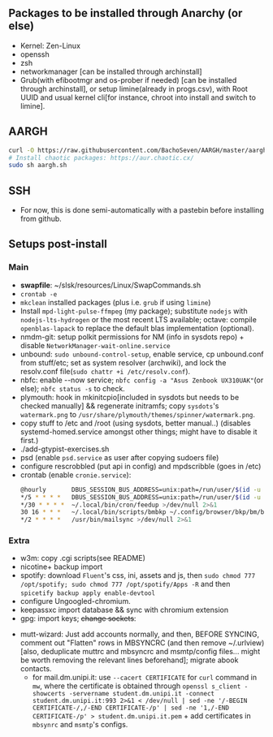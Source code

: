 ## Packages to be installed through Anarchy (or else)

- Kernel: Zen-Linux
- openssh
- zsh
- networkmanager [can be installed through archinstall]
- Grub(with efibootmgr and os-prober if needed) [can be installed through archinstall], or setup limine(already in progs.csv), with Root UUID and usual kernel cli[for instance,
  chroot into install and switch to limine].

## AARGH
``` sh
curl -O https://raw.githubusercontent.com/BachoSeven/AARGH/master/aargh.sh
# Install chaotic packages: https://aur.chaotic.cx/
sudo sh aargh.sh
```

## SSH
- For now, this is done semi-automatically with a pastebin before installing from github.

## Setups post-install
### Main
- **swapfile**: ~/slsk/resources/Linux/SwapCommands.sh
- `crontab -e`
- `mkclean` installed packages (plus i.e. `grub` if using `limine`)
- Install `mpd-light-pulse-ffmpeg` (my package); substitute `nodejs` with `nodejs-lts-hydrogen` or the most recent LTS available; octave: compile `openblas-lapack` to replace the default blas implementation (optional).
- nmdm-git: setup polkit permissions for NM (info in sysdots repo) + disable `NetworkManager-wait-online.service`
- unbound: `sudo unbound-control-setup`, enable service, cp unbound.conf from stuff/etc; set as system resolver (archwiki), and lock the resolv.conf file(`sudo chattr +i /etc/resolv.conf`).
- nbfc: enable --now service; `nbfc config -a "Asus Zenbook UX310UAK"`(or else); `nbfc status -s` to check.
- plymouth: hook in mkinitcpio[included in sysdots but needs to be checked manually] && regenerate initramfs; copy `sysdots`'s `watermark.png` to `/usr/share/plymouth/themes/spinner/watermark.png`.
- copy stuff to /etc and /root (using sysdots, better manual..) (disables systemd-homed.service amongst other things; might have to disable it first.)
- ./add-gtypist-exercises.sh
- psd (enable `psd.service` as user after copying sudoers file)
- configure rescrobbled (put api in config) and mpdscribble (goes in /etc)
- crontab (enable `cronie.service`):
  ``` sh
  @hourly		DBUS_SESSION_BUS_ADDRESS=unix:path=/run/user/$(id -u $USER)/bus ~/.local/bin/cron/checkup >/dev/null 2>&1
  */5 * * * *	DBUS_SESSION_BUS_ADDRESS=unix:path=/run/user/$(id -u $USER)/bus ~/.local/bin/cron/cronbat >/dev/null 2>&1
  */30 * * * *	~/.local/bin/cron/feedup >/dev/null 2>&1
  30 16 * * *	~/.local/bin/scripts/bmbkp ~/.config/browser/bkp/bm/bm.html && ~/.local/bin/scripts/histbkp ~/.config/browser/bkp/hist/hist.html && cd ~/.config/browser/bkp && ~/.local/bin/scripts/txtbkp && drive push -no-prompt hist/hist.html bm/bm.html bm/plain hist/plain
  */2 * * * *	/usr/bin/mailsync >/dev/null 2>&1
  ```
### Extra
- w3m: copy .cgi scripts(see README)
- nicotine+ backup import
- spotify: download `Fluent`'s css, ini, assets and js, then `sudo chmod 777 /opt/spotify; sudo chmod 777 /opt/spotify/Apps -R` and then `spicetify backup apply enable-devtool`
- configure Ungoogled-chromium.
- keepassxc import database && sync with chromium extension
- gpg: import keys; ~~change sockets~~:
    <!-- Questa roba è commentata perché non serve davvero, funziona anche senzsa spostare i file dei socket nella directory con l'hash. -->
 <!-- "Note that this currently does not work out-of-the-box using systemd user units and socket-based activation, since the socket directory changes based on the hash of -->
 <!-- $GNUPGHOME. You can get the new socket directory using gpgconf --dry-run --create-socketdir, and have to modify the systemd user units to listen on the correct sockets -->
 <!-- accordingly." -->
 <!-- Sockets to change(5)[all with systemctl --user edit --full]: gpg-agent.socket, gpg-agent-extra.socket, gpg-agent-browser.socket, gpg-agent-ssh.socket, and dirmngr.socket. -->
 <!-- Syntax to change them (sysu edit): `ListenStream=%t/gnupg/d."${HASH}"/S."${socketname}"` -->
 <!-- Example vim substitute command `%s/gnupg\//&d\.babif6xw6skmb8ps84qeyyam\//g` -->
 <!-- Finally, do `gpgconf --create-socketdir` and reboot (hopefully it works). -->
- mutt-wizard: Just add accounts normally, and then, BEFORE SYNCING, comment out "Flatten" rows in MBSYNCRC (and then remove ~/.urlview) [also, deduplicate muttrc and mbsyncrc and
  msmtp/config files... might be worth removing the relevant lines beforehand]; migrate abook contacts.
  - for mail.dm.unipi.it: use `--cacert CERTIFICATE` for `curl` command in `mw`, where the certificate is obtained through `openssl s_client -showcerts -servername student.dm.unipi.it -connect student.dm.unipi.it:993 2>&1 < /dev/null | sed -ne '/-BEGIN CERTIFICATE-/,/-END CERTIFICATE-/p' | sed -ne '1,/-END CERTIFICATE-/p' > student.dm.unipi.it.pem` + add certificates in `mbsynrc` and `msmtp`'s configs.

